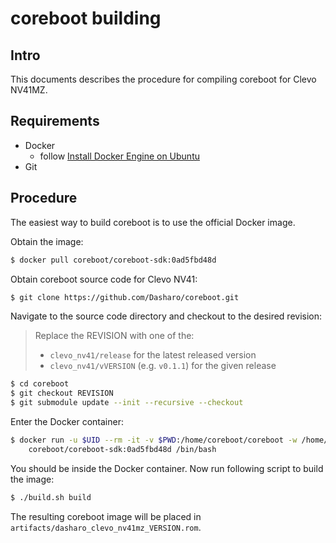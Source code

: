 # coreboot building

## Intro

This documents describes the procedure for compiling coreboot for Clevo NV41MZ.

## Requirements

- Docker
  - follow [Install Docker Engine on Ubuntu](https://docs.docker.com/engine/install/ubuntu/)
- Git

## Procedure

The easiest way to build coreboot is to use the official Docker image.

Obtain the image:

```bash
$ docker pull coreboot/coreboot-sdk:0ad5fbd48d
```

Obtain coreboot source code for Clevo NV41:

```bash
$ git clone https://github.com/Dasharo/coreboot.git
```

Navigate to the source code directory and checkout to the desired revision:

> Replace the REVISION with one of the:
> - `clevo_nv41/release` for the latest released version
> - `clevo_nv41/vVERSION` (e.g. `v0.1.1`) for the given release

```bash
$ cd coreboot
$ git checkout REVISION
$ git submodule update --init --recursive --checkout
```

Enter the Docker container:

```bash
$ docker run -u $UID --rm -it -v $PWD:/home/coreboot/coreboot -w /home/coreboot/coreboot \
    coreboot/coreboot-sdk:0ad5fbd48d /bin/bash
```

You should be inside the Docker container. Now run following script to build
the image:

```bash
$ ./build.sh build
```

The resulting coreboot image will be placed in
`artifacts/dasharo_clevo_nv41mz_VERSION.rom`.
